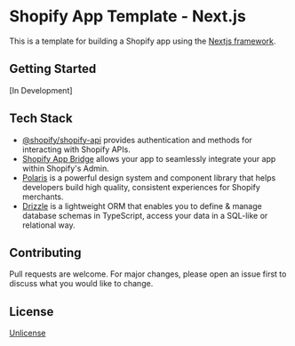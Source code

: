 # Shopify App Template - Next.js

This is a template for building a Shopify app using the [Nextjs framework](https://nextjs.org/).

## Getting Started

[In Development]

## Tech Stack

- [@shopify/shopify-api](https://github.com/Shopify/shopify-app-js/tree/main/packages/apps/shopify-api) provides authentication and methods for interacting with Shopify APIs.
- [Shopify App Bridge](https://shopify.dev/docs/apps/tools/app-bridge) allows your app to seamlessly integrate your app within Shopify's Admin.
- [Polaris](https://polaris.shopify.com) is a powerful design system and component library that helps developers build high quality, consistent experiences for Shopify merchants.
- [Drizzle](https://orm.drizzle.team) is a lightweight ORM that enables you to define & manage database schemas in TypeScript, access your data in a SQL-like or relational way.

## Contributing

Pull requests are welcome. For major changes, please open an issue first
to discuss what you would like to change.

## License

[Unlicense](https://unlicense.org)
